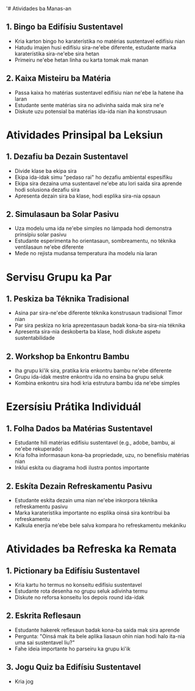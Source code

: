 '# Atividades ba Manas-an

## 1. Bingo ba Edifísiu Sustentavel

- Kria karton bingo ho karaterístika no matérias sustentavel edifísiu nian
- Hatudu imajen husi edifísiu sira-ne'ebe diferente, estudante marka karaterístika sira-ne'ebe sira hetan
- Primeiru ne'ebe hetan linha ou karta tomak mak manan

## 2. Kaixa Misteiru ba Matéria 

- Passa kaixa ho matérias sustentavel edifísiu nian ne'ebe la hatene iha laran
- Estudante sente matérias sira no adivinha saida mak sira ne'e
- Diskute uzu potensial ba matérias ida-ida nian iha konstrusaun

# Atividades Prinsipal ba Leksiun

## 1. Dezafiu ba Dezain Sustentavel

- Divide klase ba ekipa sira
- Ekipa ida-idak simu "pedaso rai" ho dezafiu ambiental espesífiku
- Ekipa sira dezaina uma sustentavel ne'ebe atu lori saida sira aprende hodi solusiona dezafiu sira
- Apresenta dezain sira ba klase, hodi esplika sira-nia opsaun

## 2. Simulasaun ba Solar Pasivu

- Uza modelu uma ida ne'ebe simples no lámpada hodi demonstra prinsípiu solar pasivu
- Estudante esperimenta ho orientasaun, sombreamentu, no téknika ventilasaun ne'ebe diferente
- Mede no rejista mudansa temperatura iha modelu nia laran

# Servisu Grupu ka Par

## 1. Peskiza ba Téknika Tradisional

- Asina par sira-ne'ebe diferente téknika konstrusaun tradisional Timor nian
- Par sira peskiza no kria aprezentasaun badak kona-ba sira-nia téknika
- Apresenta sira-nia deskoberta ba klase, hodi diskute aspetu sustentabilidade

## 2. Workshop ba Enkontru Bambu

- Iha grupu ki'ik sira, pratika kria enkontru bambu ne'ebe diferente
- Grupu ida-idak mestre enkontru ida no ensina ba grupu seluk
- Kombina enkontru sira hodi kria estrutura bambu ida ne'ebe simples

# Ezersísiu Prátika Individuál

## 1. Folha Dados ba Matérias Sustentavel 

- Estudante hili matérias edifísiu sustentavel (e.g., adobe, bambu, ai ne'ebe rekuperado)
- Kria folha informasaun kona-ba propriedade, uzu, no benefísiu matérias nian
- Inklui eskíta ou diagrama hodi ilustra pontos importante

## 2. Eskíta Dezain Refreskamentu Pasivu

- Estudante eskíta dezain uma nian ne'ebe inkorpora téknika refreskamentu pasivu
- Marka karaterístika importante no esplika oinsá sira kontribui ba refreskamentu
- Kalkula enerjia ne'ebe bele salva kompara ho refreskamentu mekániku

# Atividades ba Refreska ka Remata

## 1. Pictionary ba Edifísiu Sustentavel

- Kria kartu ho termus no konseitu edifísiu sustentavel
- Estudante rota desenha no grupu seluk adivinha termu
- Diskute no reforsa konseitu los depois round ida-idak

## 2. Eskrita Reflesaun

- Estudante hakerek reflesaun badak kona-ba saida mak sira aprende
- Pergunta: "Oinsá mak ita bele aplika liasaun ohin nian hodi halo ita-nia uma sai sustentavel liu?"
- Fahe ideia importante ho parseiru ka grupu ki'ik

## 3. Jogu Quiz ba Edifísiu Sustentavel

- Kria jog